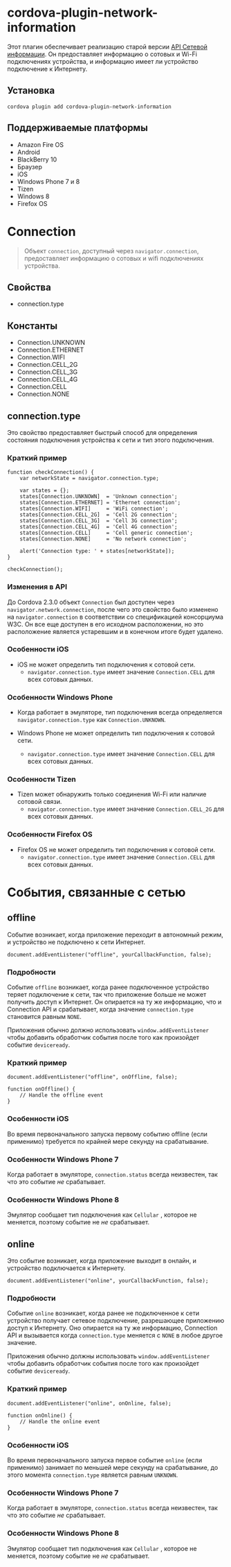 <!---
    Licensed to the Apache Software Foundation (ASF) under one
    or more contributor license agreements.  See the NOTICE file
    distributed with this work for additional information
    regarding copyright ownership.  The ASF licenses this file
    to you under the Apache License, Version 2.0 (the
    "License"); you may not use this file except in compliance
    with the License.  You may obtain a copy of the License at

      http://www.apache.org/licenses/LICENSE-2.0

    Unless required by applicable law or agreed to in writing,
    software distributed under the License is distributed on an
    "AS IS" BASIS, WITHOUT WARRANTIES OR CONDITIONS OF ANY
    KIND, either express or implied.  See the License for the
    specific language governing permissions and limitations
    under the License.
-->

# cordova-plugin-network-information

Этот плагин обеспечивает реализацию старой версии [API Сетевой информации][1]. Он предоставляет информацию о сотовых и Wi-Fi подключениях устройства, и информацию имеет ли устройство подключение к Интернету.

 [1]: http://www.w3.org/TR/2011/WD-netinfo-api-20110607/

## Установка

    cordova plugin add cordova-plugin-network-information
    

## Поддерживаемые платформы

*   Amazon Fire OS
*   Android
*   BlackBerry 10
*   Браузер
*   iOS
*   Windows Phone 7 и 8
*   Tizen
*   Windows 8
*   Firefox OS

# Connection

> Объект `connection`, доступный через `navigator.connection`, предоставляет информацию о сотовых и wifi подключениях устройства.

## Свойства

*   connection.type

## Константы

*   Connection.UNKNOWN
*   Connection.ETHERNET
*   Connection.WIFI
*   Connection.CELL_2G
*   Connection.CELL_3G
*   Connection.CELL_4G
*   Connection.CELL
*   Connection.NONE

## connection.type

Это свойство предоставляет быстрый способ для определения состояния подключения устройства к сети и тип этого подключения.

### Краткий пример

    function checkConnection() {
        var networkState = navigator.connection.type;
    
        var states = {};
        states[Connection.UNKNOWN]  = 'Unknown connection';
        states[Connection.ETHERNET] = 'Ethernet connection';
        states[Connection.WIFI]     = 'WiFi connection';
        states[Connection.CELL_2G]  = 'Cell 2G connection';
        states[Connection.CELL_3G]  = 'Cell 3G connection';
        states[Connection.CELL_4G]  = 'Cell 4G connection';
        states[Connection.CELL]     = 'Cell generic connection';
        states[Connection.NONE]     = 'No network connection';
    
        alert('Connection type: ' + states[networkState]);
    }
    
    checkConnection();
    

### Изменения в API

До Cordova 2.3.0 объект `Connection` был доступен через `navigator.network.connection`, после чего это свойство было изменено на `navigator.connection` в соответствии со спецификацией консорциума W3C. Он все еще доступен в его исходном расположении, но это расположение является устаревшим и в конечном итоге будет удалено.

### Особенности iOS

*   iOS не может определить тип подключения к сотовой сети. 
    *   `navigator.connection.type` имеет значение `Connection.CELL` для всех сотовых данных.

### Особенности Windows Phone

*   Когда работает в эмуляторе, тип подключения всегда определяется `navigator.connection.type` как `Connection.UNKNOWN`.

*   Windows Phone не может определить тип подключения к сотовой сети.
    
    *   `navigator.connection.type` имеет значение `Connection.CELL` для всех сотовых данных.

### Особенности Tizen

*   Tizen может обнаружить только соединения Wi-Fi или наличие сотовой связи. 
    *   `navigator.connection.type` имеет значение `Connection.CELL_2G` для всех сотовых данных.

### Особенности Firefox OS

*   Firefox OS не может определить тип подключения к сотовой сети. 
    *   `navigator.connection.type` имеет значение `Connection.CELL` для всех сотовых данных.

# События, связанные с сетью

## offline

Событие возникает, когда приложение переходит в автономный режим, и устройство не подключено к сети Интернет.

    document.addEventListener("offline", yourCallbackFunction, false);
    

### Подробности

Событие `offline` возникает, когда ранее подключенное устройство теряет подключение к сети, так что приложение больше не может получить доступ к Интернет. Он опирается на ту же информацию, что и Connection API и срабатывает, когда значение `connection.type` становится равным `NONE`.

Приложения обычно должно использовать `window.addEventListener` чтобы добавить обработчик события после того как произойдет событие `deviceready`.

### Краткий пример

    document.addEventListener("offline", onOffline, false);
    
    function onOffline() {
        // Handle the offline event
    }
    

### Особенности iOS

Во время первоначального запуска первому событию offline (если применимо) требуется по крайней мере секунду на срабатывание.

### Особенности Windows Phone 7

Когда работает в эмуляторе, `connection.status` всегда неизвестен, так что это событие *не* срабатывает.

### Особенности Windows Phone 8

Эмулятор сообщает тип подключения как `Cellular` , которое не меняется, поэтому событие не *не* срабатывает.

## online

Это событие возникает, когда приложение выходит в онлайн, и устройство подключается к Интернету.

    document.addEventListener("online", yourCallbackFunction, false);
    

### Подробности

Событие `online` возникает, когда ранее не подключенное к сети устройство получает сетевое подключение, разрешающее приложению доступ к Интернету. Оно опирается на ту же информацию, Connection API и вызывается когда `connection.type` меняется с `NONE` в любое другое значение.

Приложения обычно должны использовать `window.addEventListener` чтобы добавить обработчик события после того как произойдет событие `deviceready`.

### Краткий пример

    document.addEventListener("online", onOnline, false);
    
    function onOnline() {
        // Handle the online event
    }
    

### Особенности iOS

Во время первоначального запуска первое событие `online` (если применимо) занимает по меньшей мере секунду на срабатывание, до этого момента `connection.type` является равным `UNKNOWN`.

### Особенности Windows Phone 7

Когда работает в эмуляторе, `connection.status` всегда неизвестен, так что это событие *не* срабатывает.

### Особенности Windows Phone 8

Эмулятор сообщает тип подключения как `Cellular` , которое не меняется, поэтому событие не *не* срабатывает.
